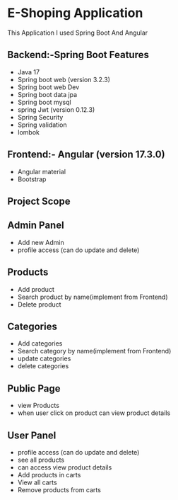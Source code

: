 
# E-Shoping Application
This Application I used Spring Boot And Angular


## Backend:-Spring Boot Features

- Java 17
- Spring boot web (version 3.2.3)
- Spring boot web Dev
- Spring boot data jpa
- Spring boot mysql
- spring Jwt (version 0.12.3)
- Spring Security
- Spring validation
- lombok

## Frontend:- Angular (version 17.3.0)
- Angular material
- Bootstrap

## Project Scope
  ## Admin Panel
  - Add new Admin
  - profile access (can do update and delete)
  ## Products
  - Add product
  - Search product by name(implement from Frontend)
  - Delete product
  ## Categories
  - Add categories
  - Search category by name(implement from Frontend)
  - update categories
  - delete categories
   ## Public Page
   - view Products
   - when user click on product can view product details
   ## User Panel
   - profile access (can do update and delete)
   - see all products
   - can access view product details
   - Add products in carts
   - View all carts
   - Remove products from carts




